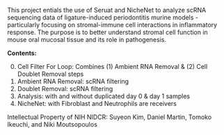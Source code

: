 This project entials the use of Seruat and NicheNet to analyze scRNA sequencing data of ligature-induced periodontitis murine models - particularly focusing on stromal-immune cell interactions in inflammatory response. 
The purpose is to better understand stromal cell function in mouse oral mucosal tissue and its role in pathogenesis.

**Contents:** 

0. Cell Filter For Loop: Combines (1) Ambient RNA Removal & (2) Cell Doublet Removal steps
1. Ambient RNA Removal: scRNA filtering 
2. Doublet Removal: scRNA filtering
3. Analysis: with and without duplicated day 0 & day 1 samples
4. NicheNet: with Fibroblast and Neutrophils are receivers

Intellectual Property of NIH NIDCR:
Suyeon Kim, Daniel Martin, Tomoko Ikeuchi, and Niki Moutsopoulos
